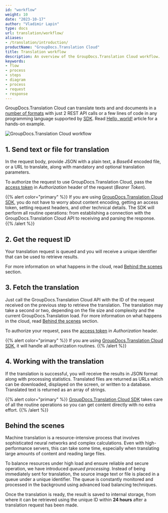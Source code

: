 ```yaml
---
id: "workflow"
weight: 10
date: "2023-10-17"
author: "Vladimir Lapin"
type: docs
url: translation/workflow/
aliases:
- /translation/introduction/
productName: "GroupDocs.Translation Cloud"
title: Translation workflow
description: An overview of the GroupDocs.Translation Cloud workflow.
keywords:
- flow
- process
- steps
- diagram
- process
- request
- response
---
```


GroupDocs.Translation Cloud can translate texts and and documents in a [number of formats](/translation/supported-file-formats/) with just 2 REST API calls or a few lines of code in any programming language supported by [SDK](/translation/sdk/). Read [Hello, world!](/translation/hello-world/) article for a hands-on example.

![GroupDocs.Translation Cloud workflow](/translation/workflow/groupdocs-cloud-flow.png)

## 1. Send text or file for translation

In the request body, provide JSON with a plain text, a _Base64_ encoded file, or a URL to translate, along with mandatory and optional translation parameters.

To authorize the request to use GroupDocs.Translation Cloud, pass the [access token](/translation/authorization/) in _Authorization_ header of the request (_Bearer Token_).

{{% alert color="primary" %}} 
If you are using [GroupDocs.Translation Cloud SDK](/translation/sdk/), you do not have to worry about content encoding, getting an access token, setting request headers, and other technical details. The SDK will perform all routine operations: from establishing a connection with the GroupDocs.Translation Cloud API to receiving and parsing the response.
{{% /alert %}} 

## 2. Get the request ID

Your translation request is queued and you will receive a unique identifier that can be used to retrieve results.

For more information on what happens in the cloud, read [Behind the scenes](#behind-the-scenes) section.

## 3. Fetch the translation

Just call the GroupDocs.Translation Cloud API with the ID of the request received on the previous step to retrieve the translation. The translation may take a second or two, depending on the file size and complexity and the current GroupDocs.Translation load. For more information on what happens in the cloud, read [Behind the scenes](#behind-the-scenes) section.

To authorize your request, pass the [access token](/translation/authorization/) in _Authorization_ header.

{{% alert color="primary" %}} 
If you are using [GroupDocs.Translation Cloud SDK](/translation/available-sdks/), it will handle all authorization routines.
{{% /alert %}} 

## 4. Working with the translation

If the translation is successful, you will receive the results in JSON format along with processing statistics. Translated files are returned as URLs which can be downloaded, displayed on the screen, or written to a database. Translated text is returned as an array of strings.

{{% alert color="primary" %}}
[GroupDocs.Translation Cloud SDK](/translation/available-sdks/) takes care of all the routine operations so you can get content directly with no extra effort.
{{% /alert %}}

## Behind the scenes

Machine translation is a resource-intensive process that involves sophisticated neural networks and complex calculations. Even with high-performance servers, this can take some time, especially when translating large amounts of content and reading large files.

To balance resources under high load and ensure reliable and secure operation, we have introduced _queued processing_. Instead of being immediately sent for translation, the source image text or file is placed in a queue under a unique identifier. The queue is constantly monitored and processed in the background using advanced load balancing techniques.

Once the translation is ready, the result is saved to internal storage, from where it can be retrieved using the unique ID within **24 hours** after a translation request has been made.
